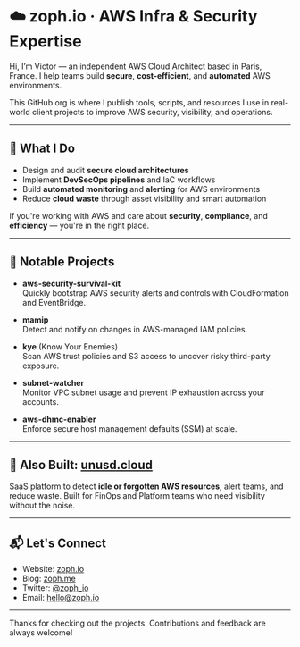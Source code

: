 # ☁️ zoph.io · AWS Infra & Security Expertise

Hi, I’m Victor — an independent AWS Cloud Architect based in Paris, France. I help teams build **secure**, **cost-efficient**, and **automated** AWS environments.

This GitHub org is where I publish tools, scripts, and resources I use in real-world client projects to improve AWS security, visibility, and operations.

---

## 🔐 What I Do

- Design and audit **secure cloud architectures**
- Implement **DevSecOps pipelines** and IaC workflows
- Build **automated monitoring** and **alerting** for AWS environments
- Reduce **cloud waste** through asset visibility and smart automation

If you're working with AWS and care about **security**, **compliance**, and **efficiency** — you're in the right place.

---

## 🧰 Notable Projects

- **aws-security-survival-kit**  
  Quickly bootstrap AWS security alerts and controls with CloudFormation and EventBridge.

- **mamip**  
  Detect and notify on changes in AWS-managed IAM policies.

- **kye** (Know Your Enemies)  
  Scan AWS trust policies and S3 access to uncover risky third-party exposure.

- **subnet-watcher**  
  Monitor VPC subnet usage and prevent IP exhaustion across your accounts.

- **aws-dhmc-enabler**  
  Enforce secure host management defaults (SSM) at scale.

---

## 🚀 Also Built: [unusd.cloud](https://unusd.cloud)

SaaS platform to detect **idle or forgotten AWS resources**, alert teams, and reduce waste. Built for FinOps and Platform teams who need visibility without the noise.

---

## 📬 Let's Connect

- Website: [zoph.io](https://zoph.io)  
- Blog: [zoph.me](https://zoph.me)  
- Twitter: [@zoph_io](https://twitter.com/zoph_io)  
- Email: hello@zoph.io  

---

Thanks for checking out the projects. Contributions and feedback are always welcome!
